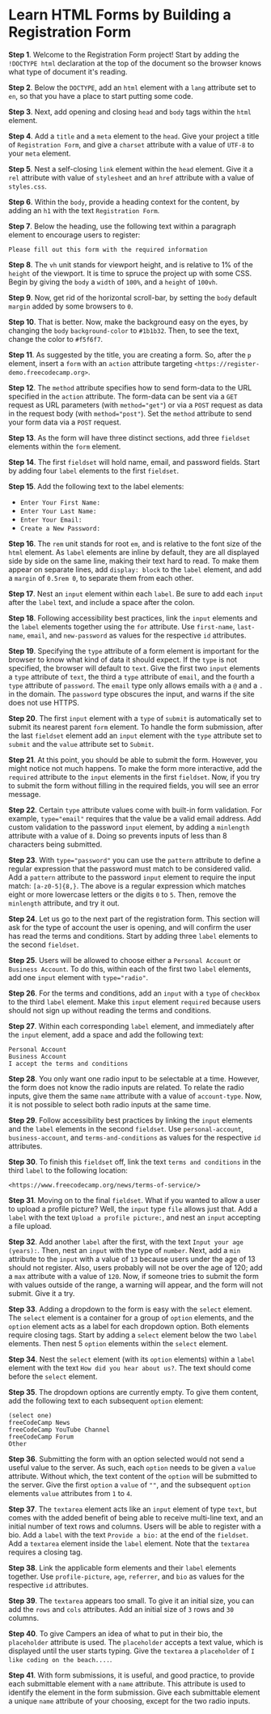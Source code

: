 # Learn HTML Forms by Building a Registration Form

**Step 1**. Welcome to the Registration Form project! Start by adding the `!DOCTYPE html` declaration at the top of the document so the browser knows what type of document it's reading.

**Step 2**. Below the `DOCTYPE`, add an `html` element with a `lang` attribute set to `en`, so that you have a place to start putting some code.

**Step 3**. Next, add opening and closing `head` and `body` tags within the `html` element.

**Step 4**. Add a `title` and a `meta` element to the `head`. Give your project a title of `Registration Form`, and give a `charset` attribute with a value of `UTF-8` to your `meta` element.

**Step 5**. Nest a self-closing `link` element within the `head` element. Give it a `rel` attribute with value of `stylesheet` and an `href` attribute with a value of `styles.css`.

**Step 6**. Within the `body`, provide a heading context for the content, by adding an `h1` with the text `Registration Form`.

**Step 7**. Below the heading, use the following text within a paragraph element to encourage users to register:

```text
Please fill out this form with the required information
```

**Step 8**. The `vh` unit stands for viewport height, and is relative to 1% of the `height` of the viewport. It is time to spruce the project up with some CSS. Begin by giving the `body` a `width` of `100%`, and a `height` of `100vh`.

**Step 9**. Now, get rid of the horizontal scroll-bar, by setting the `body` default `margin` added by some browsers to `0`.

**Step 10**. That is better. Now, make the background easy on the eyes, by changing the `body` `background-color` to `#1b1b32`. Then, to see the text, change the color to `#f5f6f7`.

**Step 11**. As suggested by the title, you are creating a form. So, after the `p` element, insert a `form` with an `action` attribute targeting `<https://register-demo.freecodecamp.org>`.

**Step 12**. The `method` attribute specifies how to send form-data to the URL specified in the `action` attribute. The form-data can be sent via a `GET` request as URL parameters (with `method="get"`) or via a `POST` request as data in the request body (with `method="post"`). Set the `method` attribute to send your form data via a `POST` request.

**Step 13**. As the form will have three distinct sections, add three `fieldset` elements within the `form` element.

**Step 14**. The first `fieldset` will hold name, email, and password fields. Start by adding four `label` elements to the first `fieldset`.

**Step 15**. Add the following text to the label elements:

- `Enter Your First Name:`
- `Enter Your Last Name:`
- `Enter Your Email:`
- `Create a New Password:`

**Step 16**. The `rem` unit stands for root `em`, and is relative to the font size of the `html` element. As `label` elements are inline by default, they are all displayed side by side on the same line, making their text hard to read. To make them appear on separate lines, add `display: block` to the `label` element, and add a `margin` of `0.5rem 0`, to separate them from each other.

**Step 17**. Nest an `input` element within each `label`. Be sure to add each `input` after the `label` text, and include a space after the colon.

**Step 18**. Following accessibility best practices, link the `input` elements and the `label` elements together using the `for` attribute. Use `first-name`, `last-name`, `email`, and `new-password` as values for the respective `id` attributes.

**Step 19**. Specifying the `type` attribute of a form element is important for the browser to know what kind of data it should expect. If the `type` is not specified, the browser will default to `text`. Give the first two `input` elements a `type` attribute of `text`, the third a `type` attribute of `email`, and the fourth a `type` attribute of `password`. The `email` type only allows emails with a `@` and a `.` in the domain. The `password` type obscures the input, and warns if the site does not use HTTPS.

**Step 20**. The first `input` element with a `type` of `submit` is automatically set to submit its nearest parent `form` element. To handle the form submission, after the last `fieldset` element add an `input` element with the `type` attribute set to `submit` and the `value` attribute set to `Submit`.

**Step 21**. At this point, you should be able to submit the form. However, you might notice not much happens. To make the form more interactive, add the `required` attribute to the `input` elements in the first `fieldset`. Now, if you try to submit the form without filling in the required fields, you will see an error message.

**Step 22**. Certain `type` attribute values come with built-in form validation. For example, `type="email"` requires that the value be a valid email address. Add custom validation to the password `input` element, by adding a `minlength` attribute with a value of `8`. Doing so prevents inputs of less than 8 characters being submitted.

**Step 23**. With `type="password"` you can use the `pattern` attribute to define a regular expression that the password must match to be considered valid. Add a `pattern` attribute to the password `input` element to require the input match: `[a-z0-5]{8,}`. The above is a regular expression which matches eight or more lowercase letters or the digits `0` to `5`. Then, remove the `minlength` attribute, and try it out.

**Step 24**. Let us go to the next part of the registration form. This section will ask for the type of account the user is opening, and will confirm the user has read the terms and conditions. Start by adding three `label` elements to the second `fieldset`.

**Step 25**. Users will be allowed to choose either a `Personal Account` or `Business Account`. To do this, within each of the first two `label` elements, add one `input` element with `type="radio"`.

**Step 26**. For the terms and conditions, add an `input` with a `type` of `checkbox` to the third `label` element. Make this `input` element `required` because users should not sign up without reading the terms and conditions.

**Step 27**. Within each corresponding `label` element, and immediately after the `input` element, add a space and add the following text:

```text
Personal Account
Business Account
I accept the terms and conditions
```

**Step 28**. You only want one radio input to be selectable at a time. However, the form does not know the radio inputs are related. To relate the radio inputs, give them the same `name` attribute with a value of `account-type`. Now, it is not possible to select both radio inputs at the same time.

**Step 29**. Follow accessibility best practices by linking the `input` elements and the `label` elements in the second `fieldset`. Use `personal-account`, `business-account`, and `terms-and-conditions` as values for the respective `id` attributes.

**Step 30**. To finish this `fieldset` off, link the text `terms and conditions` in the third `label` to the following location:

```text
<https://www.freecodecamp.org/news/terms-of-service/>
```

**Step 31**. Moving on to the final `fieldset`. What if you wanted to allow a user to upload a profile picture? Well, the `input` type `file` allows just that. Add a `label` with the text `Upload a profile picture:`, and nest an `input` accepting a file upload.

**Step 32**. Add another `label` after the first, with the text `Input your age (years):`. Then, nest an `input` with the type of `number`. Next, add a `min` attribute to the `input` with a value of `13` because users under the age of 13 should not register. Also, users probably will not be over the age of 120; add a `max` attribute with a value of `120`. Now, if someone tries to submit the form with values outside of the range, a warning will appear, and the form will not submit. Give it a try.

**Step 33**. Adding a dropdown to the form is easy with the `select` element. The `select` element is a container for a group of `option` elements, and the `option` element acts as a label for each dropdown option. Both elements require closing tags. Start by adding a `select` element below the two `label` elements. Then nest 5 `option` elements within the `select` element.

**Step 34**. Nest the `select` element (with its `option` elements) within a `label` element with the text `How did you hear about us?`. The text should come before the `select` element.

**Step 35**. The dropdown options are currently empty. To give them content, add the following text to each subsequent `option` element:

```text
(select one)
freeCodeCamp News
freeCodeCamp YouTube Channel
freeCodeCamp Forum
Other
```

**Step 36**. Submitting the form with an option selected would not send a useful value to the server. As such, each `option` needs to be given a `value` attribute. Without which, the text content of the `option` will be submitted to the server. Give the first `option` a `value` of `""`, and the subsequent `option` elements `value` attributes from `1` to `4`.

**Step 37**. The `textarea` element acts like an `input` element of type `text`, but comes with the added benefit of being able to receive multi-line text, and an initial number of text rows and columns. Users will be able to register with a bio. Add a `label` with the text `Provide a bio:` at the end of the `fieldset`. Add a `textarea` element inside the `label` element. Note that the `textarea` requires a closing tag.

**Step 38**. Link the applicable form elements and their `label` elements together. Use `profile-picture`, `age`, `referrer`, and `bio` as values for the respective `id` attributes.

**Step 39**. The `textarea` appears too small. To give it an initial size, you can add the `rows` and `cols` attributes. Add an initial size of `3` rows and `30` columns.

**Step 40**. To give Campers an idea of what to put in their bio, the `placeholder` attribute is used. The `placeholder` accepts a text value, which is displayed until the user starts typing. Give the `textarea` a `placeholder` of `I like coding on the beach....`.

**Step 41**. With form submissions, it is useful, and good practice, to provide each submittable element with a `name` attribute. This attribute is used to identify the element in the form submission. Give each submittable element a unique `name` attribute of your choosing, except for the two radio inputs.

